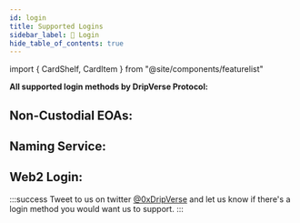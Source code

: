 ```yaml
---
id: login
title: Supported Logins
sidebar_label: 🔐 Login
hide_table_of_contents: true
---
```


import { CardShelf, CardItem } from "@site/components/featurelist"

**All supported login methods by DripVerse Protocol:**

## Non-Custodial EOAs:

<CardShelf>
    <CardItem image="https://i.imgur.com/mDt0Lpp.jpg" title="Metamask" />
    <CardItem image="https://wallet.dripverse.org/images/logo.svg" title="Drip Wallet" />
    <CardItem image="https://assets.dripverse.org/logos/walletconnect.png" title="Wallet Connect" />
    <CardItem image="https://assets.dripverse.org/logos/okx.png" title="OKX Wallet" />
</CardShelf>

## Naming Service:

<CardShelf>
    <CardItem image="https://cryptodailycdn.ams3.cdn.digitaloceanspaces.com/unstoppable-domains-podcasst.jpg" title="Unstoppable Domains" />
</CardShelf>

## Web2 Login:

<CardShelf>
    <CardItem image="https://e0.pxfuel.com/wallpapers/974/611/desktop-wallpaper-google-logo-black-background-dark-logo.jpg" title="Google" />
</CardShelf>

:::success
Tweet to us on twitter [@0xDripVerse](https://twitter.com/0xDripVerse) and let us know if there's a login method you would want us to support.
:::
